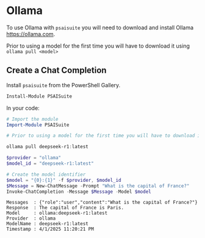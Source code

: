 # Ollama

To use Ollama with `psaisuite` you will need to download and install Ollama https://ollama.com.

Prior to using a model for the first time you will have to download it using `ollama pull <model>`

## Create a Chat Completion

Install `psaisuite` from the PowerShell Gallery.

```powershell
Install-Module PSAISuite
```

In your code:

```powershell
# Import the module
Import-Module PSAISuite

# Prior to using a model for the first time you will have to download it using ollama pull <model> 

ollama pull deepseek-r1:latest

$provider = "ollama"
$model_id = "deepseek-r1:latest"

# Create the model identifier
$model = "{0}:{1}" -f $provider, $model_id
$Message = New-ChatMessage -Prompt "What is the capital of France?"
Invoke-ChatCompletion -Message $Message -Model $model
```

```shell
Messages  : {"role":"user","content":"What is the capital of France?"}
Response  : The capital of France is Paris.
Model     : ollama:deepseek-r1:latest
Provider  : ollama
ModelName : deepseek-r1:latest
Timestamp : 4/1/2025 11:20:21 PM
```